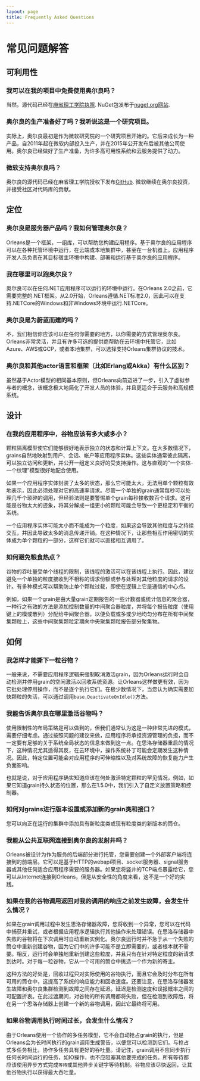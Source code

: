 ```yaml
---
layout: page
title: Frequently Asked Questions
---
```


[//]: # "TODO: after files are rearranged and checked for accuracy, put links back"

# 常见问题解答

## 可利用性

### 我可以在我的项目中免费使用奥尔良吗？

当然。源代码已经在[麻省理工学院执照](https://github.com/dotnet/orleans/blob/master/LICENSE). NuGet包发布于[nuget.org网站](https://www.nuget.org/profiles/Orleans).

### 奥尔良的生产准备好了吗？我听说这是一个研究项目。

实际上，奥尔良最初是作为微软研究院的一个研究项目开始的。它后来成长为一种产品，自2011年起在微软内部投入生产，并在2015年公开发布后被其他公司使用。奥尔良已经做好了生产准备，为许多高可用性系统和云服务提供了动力。

### 微软支持奥尔良吗？

奥尔良的源代码已经在麻省理工学院授权下发布[GitHub](https://github.com/dotnet/orleans). 微软继续在奥尔良投资，并接受社区对代码库的贡献。

## 定位

### 奥尔良是服务器产品吗？我如何管理奥尔良？

Orleans是一个框架，一组库，可以帮助您构建应用程序。基于奥尔良的应用程序可以在各种托管环境中运行，在云端或本地集群中，甚至在一台机器上。应用程序开发人员负责在其目标宿主环境中构建、部署和运行基于奥尔良的应用程序。

### 我在哪里可以跑奥尔良？

奥尔良可以在任何.NET应用程序可以运行的环境中运行。在Orleans 2.0之前，它需要完整的.NET框架。从2.0开始，Orleans遵循.NET标准2.0，因此可以在支持.NETCore的Windows和非Windows环境中运行.NETCore。

### 奥尔良是为蔚蓝而建的吗？

不，我们相信你应该可以在任何你需要的地方，以你需要的方式管理奥尔良。Orleans非常灵活，并且有许多可选的提供商帮助在云环境中托管它，比如Azure、AWS或GCP，或者本地集群，可以选择支持Orleans集群协议的技术。

### 奥尔良和其他actor语言和框架（比如Erlang或Akka）有什么区别？

虽然基于Actor模型的相同基本原则，但Orleans向前迈进了一步，引入了虚拟参与者的概念，该概念极大地简化了开发人员的体验，并且更适合于云服务和高规模系统。

## 设计

### 在我的应用程序中，谷物应该有多大或多小？

颗粒隔离模型使它们能够很好地表示独立的状态和计算上下文。在大多数情况下，grains自然地映射到用户、会话、帐户等应用程序实体。这些实体通常彼此隔离，可以独立访问和更新，并公开一组定义良好的受支持操作。这与直观的“一个实体-一个纹理”模型很好地配合使用。

如果一个应用程序实体封装了太多的状态，那么它可能太大，无法用单个颗粒有效地表示，因此必须处理对它的高速率请求。尽管一个单独的grain通常每秒可以处理几千个琐碎的调用，但经验法则是要警惕单个grain每秒接收数百个请求。这可能是谷物太大的迹象，将其分解成一组更小的颗粒可能会导致一个更稳定和平衡的系统。

一个应用程序实体可能太小而不能成为一个粒度，如果这会导致其他粒度与之持续交互，并因此导致太多的消息传递开销。在这种情况下，让那些相互作用密切的实体成为单个颗粒的一部分，这样它们就可以直接相互调用了。

### 如何避免粮食热点？

谷物的吞吐量受单个线程的限制，该线程的激活可以在该线程上执行。因此，建议避免一个单独的粒度接收到不相称的请求份额或参与处理对其他粒度的请求的设计。有多种模式可以帮助防止单个颗粒过载，即使在逻辑上它是通信的中心点。

例如，如果一个grain是由大量grain定期报告的一些计数器或统计信息的聚合器，一种行之有效的方法是添加控制数量的中间聚合器粒度，并将每个报告粒度（使用键上的模或散列）分配给中间聚合器，以便负载或多或少地均匀分布在所有中间聚集颗粒上，这些中间聚集颗粒定期向中央聚集颗粒报告部分聚集物。

## 如何

### 我怎样才能撕下一粒谷物？

一般来说，不需要应用程序逻辑来强制取消激活grain，因为Orleans运行时会自动检测并停用grain的空闲激活以回收系统资源。让Orleans这样做更有效，因为它批处理停用操作，而不是逐个执行它们。在极少数情况下，当您认为确实需要加快颗粒的失活，可以通过调用`base.DeactivateOnIdle()`方法。

### 我能告诉奥尔良在哪里激活谷物吗？

使用限制性的布局策略是可以做到的，但我们通常认为这是一种非常先进的模式，需要仔细考虑。通过按照问题的建议来做，应用程序将承担资源管理的负担，而不一定要有足够的关于系统全局状态的信息来做到这一点。在思洛存储器重启的情况下，这种情况尤其适得其反，在云环境中，操作系统补丁可能会定期发生这种情况。因此，特定位置可能会对应用程序的可伸缩性以及对系统故障的恢复能力产生负面影响。

也就是说，对于应用程序确实知道应该在何处激活特定颗粒的罕见情况，例如，如果它知道grain持久状态的位置，那么在1.5.0中，我们引入了自定义放置策略和控制器。

### 如何对grains进行版本设置或添加新的grain类和接口？

您可以向正在运行的集群中添加具有新粒度类或现有粒度类的新版本的筒仓。

### 我能从公共互联网连接到奥尔良的发射井吗？

Orleans被设计为作为服务的后端部分进行托管，您需要创建一个外部客户端将连接到的前端层。它可以是基于HTTP的webapi项目、socket服务器、signal服务器或其他任何适合应用程序需要的服务器。如果您将竖井的TCP端点暴露给它，您可以从Internet连接到Orleans，但是从安全性的角度来看，这不是一个好的实践。

### 如果在我的谷物调用返回对我的调用的响应之前发生故障，会发生什么情况？

如果在grain调用过程中发生思洛存储器故障，您将收到一个异常，您可以在代码中捕获并重试，或者根据应用程序逻辑执行其他操作来处理错误。在思洛存储器中失败的谷物将在下次调用时自动重新实例化。奥尔良运行时并不急于从一个失败的筒仓中重新创建谷物，因为它们中的许多可能不是立即需要的，或者根本就不需要。相反，运行时会单独地重新创建这些粒度，并且只有在针对特定粒度的新请求到达时。对于每一粒谷物，它从一个可用的筒仓中挑选一个作为新的寄主。

这种方法的好处是，回收过程只对实际使用的谷物执行，而且它会及时分布在所有可用的筒仓中，这提高了系统的响应能力和回收速度。还要注意，在思洛存储器发生故障和奥尔良集群检测到故障之间存在延迟。延迟是检测速度和误报概率之间的可配置折衷。在此过渡期间，对谷物的所有调用都将失败，但在检测到故障后，将在另一个思洛存储器上创建一个新的谷物调用，因此它最终将可用。

### 如果谷物调用执行时间过长，会发生什么情况？

由于Orleans使用一个协作的多任务模型，它不会自动抢占grain的执行，但是Orleans会为长时间执行的grain调用生成警告，以便您可以检测到它们。与抢占式多任务相比，协作多任务具有更好的吞吐量。请记住，grain调用不应同步执行任何长时间运行的任务，如IO操作，也不应阻塞其他要完成的任务。所有等待都应该使用异步方式完成`等待`或其他异步关键字等待机制。谷物应该尽快返回，让其他谷物执行以获得最大吞吐量。
